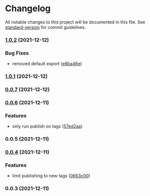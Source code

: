 # Changelog

All notable changes to this project will be documented in this file. See [standard-version](https://github.com/conventional-changelog/standard-version) for commit guidelines.

### [1.0.2](https://gitlab.soxprox.com/soxprox/packages/form-validation/compare/v1.0.1...v1.0.2) (2021-12-12)


### Bug Fixes

* removed default export ([e8ba46e](https://gitlab.soxprox.com/soxprox/packages/form-validation/commit/e8ba46e0f2ccc191b8deb96e08bd82ff974b1408))

### [1.0.1](https://gitlab.soxprox.com/soxprox/packages/form-validation/compare/v0.0.7...v1.0.1) (2021-12-12)

### [0.0.7](https://gitlab.soxprox.com/soxprox/packages/form-validation/compare/v0.0.6...v0.0.7) (2021-12-12)

### [0.0.6](https://gitlab.soxprox.com/soxprox/packages/form-validation/compare/v0.0.5...v0.0.6) (2021-12-11)


### Features

* only run publish on tags ([57ed2aa](https://gitlab.soxprox.com/soxprox/packages/form-validation/commit/57ed2aaa86b41f7880bea453bfe012521b915d1e))

### 0.0.5 (2021-12-11)

### [0.0.4](https://gitlab.soxprox.com/soxprox/packages/form-validation/compare/v0.0.3...v0.0.4) (2021-12-11)


### Features

* limit publishing to new tags ([0663c00](https://gitlab.soxprox.com/soxprox/packages/form-validation/commit/0663c0025a19fd77ffeff4ecd85094978e7f72a1))

### 0.0.3 (2021-12-11)
